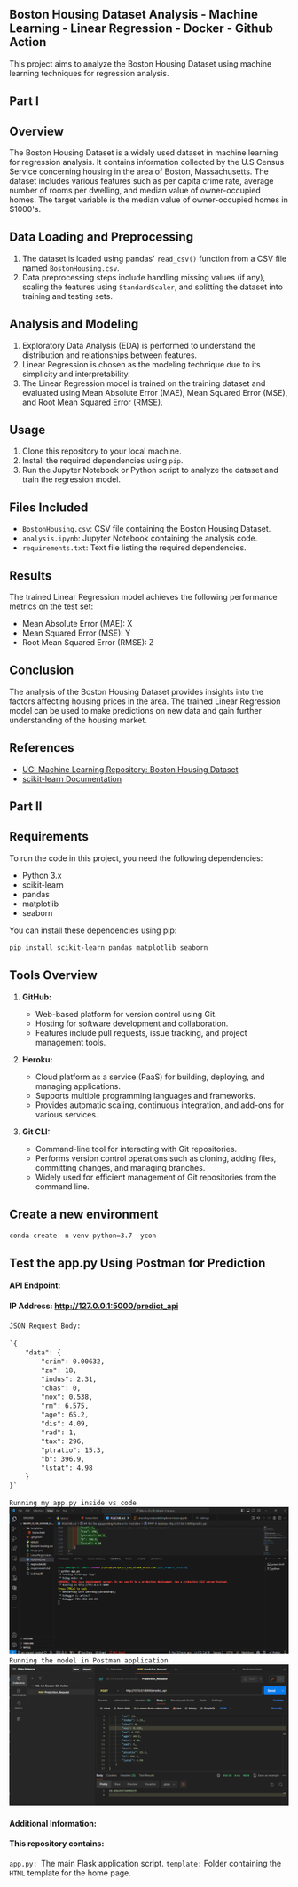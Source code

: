 
## Boston Housing Dataset Analysis - Machine Learning - Linear Regression - Docker - Github Action

This project aims to analyze the Boston Housing Dataset using machine learning techniques for regression analysis.

## Part I

## Overview

The Boston Housing Dataset is a widely used dataset in machine learning for regression analysis. It contains information collected by the U.S Census Service concerning housing in the area of Boston, Massachusetts. The dataset includes various features such as per capita crime rate, average number of rooms per dwelling, and median value of owner-occupied homes. The target variable is the median value of owner-occupied homes in $1000's.

## Data Loading and Preprocessing

1. The dataset is loaded using pandas' `read_csv()` function from a CSV file named `BostonHousing.csv`.
2. Data preprocessing steps include handling missing values (if any), scaling the features using `StandardScaler`, and splitting the dataset into training and testing sets.

## Analysis and Modeling

1. Exploratory Data Analysis (EDA) is performed to understand the distribution and relationships between features.
2. Linear Regression is chosen as the modeling technique due to its simplicity and interpretability.
3. The Linear Regression model is trained on the training dataset and evaluated using Mean Absolute Error (MAE), Mean Squared Error (MSE), and Root Mean Squared Error (RMSE).

## Usage

1. Clone this repository to your local machine.
2. Install the required dependencies using `pip`.
3. Run the Jupyter Notebook or Python script to analyze the dataset and train the regression model.

## Files Included

- `BostonHousing.csv`: CSV file containing the Boston Housing Dataset.
- `analysis.ipynb`: Jupyter Notebook containing the analysis code.
- `requirements.txt`: Text file listing the required dependencies.

## Results

The trained Linear Regression model achieves the following performance metrics on the test set:

- Mean Absolute Error (MAE): X
- Mean Squared Error (MSE): Y
- Root Mean Squared Error (RMSE): Z

## Conclusion

The analysis of the Boston Housing Dataset provides insights into the factors affecting housing prices in the area. The trained Linear Regression model can be used to make predictions on new data and gain further understanding of the housing market.

## References

- [UCI Machine Learning Repository: Boston Housing Dataset](https://archive.ics.uci.edu/ml/machine-learning-databases/housing/)
- [scikit-learn Documentation](https://scikit-learn.org/stable/documentation.html)

## Part II

## Requirements

To run the code in this project, you need the following dependencies:

- Python 3.x
- scikit-learn
- pandas
- matplotlib
- seaborn

You can install these dependencies using pip:

```bash
pip install scikit-learn pandas matplotlib seaborn
```

## Tools Overview

1. **GitHub:**

   - Web-based platform for version control using Git.
   - Hosting for software development and collaboration.
   - Features include pull requests, issue tracking, and project management tools.

2. **Heroku:**

   - Cloud platform as a service (PaaS) for building, deploying, and managing applications.
   - Supports multiple programming languages and frameworks.
   - Provides automatic scaling, continuous integration, and add-ons for various services.

3. **Git CLI:**
   - Command-line tool for interacting with Git repositories.
   - Performs version control operations such as cloning, adding files, committing changes, and managing branches.
   - Widely used for efficient management of Git repositories from the command line.

## Create a new environment

```
conda create -n venv python=3.7 -ycon
```

## Test the app.py Using Postman for Prediction

#### API Endpoint:

#### IP Address: http://127.0.0.1:5000/predict_api

```
JSON Request Body:

`{
    "data": {
        "crim": 0.00632,
        "zn": 18,
        "indus": 2.31,
        "chas": 0,
        "nox": 0.538,
        "rm": 6.575,
        "age": 65.2,
        "dis": 4.09,
        "rad": 1,
        "tax": 296,
        "ptratio": 15.3,
        "b": 396.9,
        "lstat": 4.98
    }
}`
```

`Running my app.py inside vs code`
![alt text](image-1.png)
`Running the model in Postman application`
![alt text](image.png)

#### Additional Information:

#### This repository contains:

`app.py: `The main Flask application script.
`template:` Folder containing the `HTML` template for the home page.

